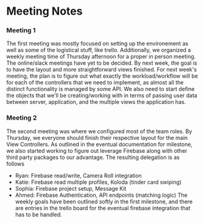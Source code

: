 # Meeting Notes

### Meeting 1
The first meeting was mostly focused on setting up the environement as well as some of the logistical stuff, like trello. Additionally, we organized a weekly meeting time of Thursday afternoon for a proper in person meeting. The online/slack meetings have yet to be decided. By next week, the goal is to have the layout and more straightforward views finished. For next week's meeting, the plan is to figure out what exactly the workload/workflow will be for each of the controllers that we need to implement, as almost all the distinct functionality is managed by some API. We also need to start define the objects that we'll be creating/working with in terms of passing user data between server, application, and the multiple views the application has. 

### Meeting 2
The second meeting was where we configured most of the team roles. By Thursday, we everyone should finish their respective layout for the main View Controllers. As outlined in the eventual documentation for milestone, we also started working to figure out leverage Firebase along with other third party packages to our advantage. The resulting delegation is as follows
- Ryan: Firebase read/write, Camera Roll integration
- Katie: Firebase read multiple profiles, Koloda (tinder card swiping)
- Sophia: Firebase project setup, Message Kit
- Ahmed: Firebase Authentication, API endpoints (matching logic)
The weekly goals have been outlined softly in the first milestone, and there are entries in the trello board for the eventual firebase integration that has to be handled.
